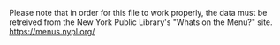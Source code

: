Please note that in order for this file to work properly, the data must be retreived from the New York Public Library's "Whats on the Menu?" site.
https://menus.nypl.org/
